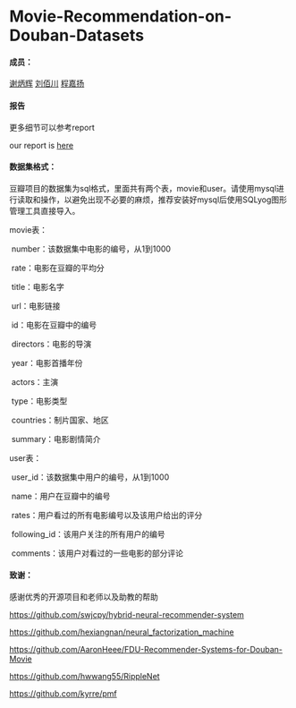 # Movie-Recommendation-on-Douban-Datasets

#### 成员：

[谢炳辉](https://github.com/XieBinghui) [刘佰川](https://github.com/chuanchuanchuan) [程嘉扬](https://github.com/loginaway)

#### 报告

更多细节可以参考report

our report is [here](https://github.com/XieBinghui/Movie-Recommendation-on-Douban-Datasets/blob/master/Movie%20Recommendation%20on%20Douban%20Datasets.pdf)

#### 数据集格式：

豆瓣项目的数据集为sql格式，里面共有两个表，movie和user。请使用mysql进行读取和操作，以避免出现不必要的麻烦，推荐安装好mysql后使用SQLyog图形管理工具直接导入。

movie表：

​	number：该数据集中电影的编号，从1到1000

​	rate：电影在豆瓣的平均分

​	title：电影名字

​	url：电影链接

​	id：电影在豆瓣中的编号

​	directors：电影的导演

​	year：电影首播年份

​	actors：主演

​	type：电影类型

​	countries：制片国家、地区

​	summary：电影剧情简介

user表：

​	user_id：该数据集中用户的编号，从1到1000

​	name：用户在豆瓣中的编号

​	rates：用户看过的所有电影编号以及该用户给出的评分

​	following_id：该用户关注的所有用户的编号

​	comments：该用户对看过的一些电影的部分评论

#### 致谢：

感谢优秀的开源项目和老师以及助教的帮助

https://github.com/swjcpy/hybrid-neural-recommender-system

https://github.com/hexiangnan/neural_factorization_machine

https://github.com/AaronHeee/FDU-Recommender-Systems-for-Douban-Movie

https://github.com/hwwang55/RippleNet

https://github.com/kyrre/pmf

